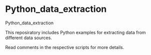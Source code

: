 # Python_data_extraction
Python_data_extraction

This reposiratory includes Python examples for extracting data from different data sources.

Read comments in the respective scripts for more details.
